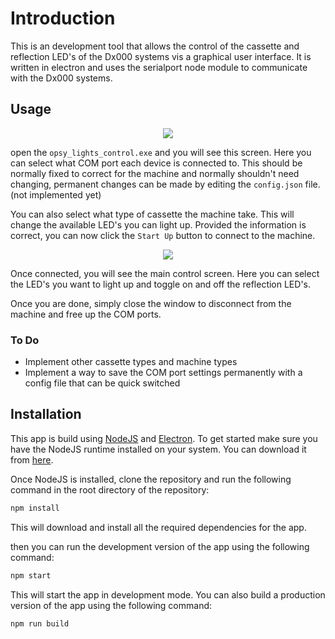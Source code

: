 # Introduction
This is an development tool that allows the control of the cassette and reflection LED's of the Dx000 systems vis a graphical user interface. It is written in electron and uses the serialport node module to communicate with the Dx000 systems.

## Usage
<p align="center">
  <img src="https://i.imgur.com/pEa9o1S.png">
</p>

open the `opsy_lights_control.exe` and you will see this screen. Here you can select what COM port each device is connected to. This should be normally fixed to correct for the machine and normally shouldn't need changing, permanent changes can be made by editing the `config.json` file. (not implemented yet)

You can also select what type of cassette the machine take. This will change the available LED's you can light up. Provided the information is correct, you can now click the `Start Up` button to connect to the machine.

<p align="center">
  <img src="https://i.imgur.com/fsFu501.jpg">
</p>

Once connected, you will see the main control screen. Here you can select the LED's you want to light up and toggle on and off the reflection LED's.

Once you are done, simply close the window to disconnect from the machine and free up the COM ports.

### To Do
- Implement other cassette types and machine types
- Implement a way to save the COM port settings permanently with a config file that can be quick switched

## Installation
This app is build using [NodeJS](https://nodejs.org/en) and [Electron](https://www.electronjs.org/). To get started make sure you have the NodeJS runtime installed on your system. You can download it from [here](https://nodejs.org/en/download/).

Once NodeJS is installed, clone the repository and run the following command in the root directory of the repository:

```bash
npm install
```

This will download and install all the required dependencies for the app.

then you can run the development version of the app using the following command:

```bash
npm start
```

This will start the app in development mode. You can also build a production version of the app using the following command:

```bash
npm run build
```
